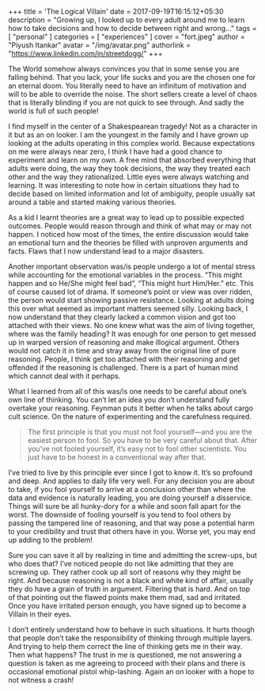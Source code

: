 +++
title = 'The Logical Villain'
date = 2017-09-19T16:15:12+05:30
description = "Growing up, I looked up to every adult around me to learn how to take decisions and how to decide between right and wrong..."
tags = [
    "personal"
]
categories = [
    "experiences"
]
cover = "fort.jpeg"
author = "Piyush Itankar"
avatar = "/img/avatar.png"
authorlink =  "https://www.linkedin.com/in/streetdogg/"
+++

The World somehow always convinces you that in some sense you are falling behind. That you lack, your life sucks and you are the chosen one for an eternal doom. You literally need to have an infinitum of motivation and will to be able to override the noise. The short sellers create a level of chaos that is literally blinding if you are not quick to see through. And sadly the world is full of such people!

I find myself in the center of a Shakespearean tragedy! Not as a character in it but as an on looker. I am the youngest in the family and I have grown up looking at the adults operating in this complex world. Because expectations on me were always near zero, I think I have had a good chance to experiment and learn on my own. A free mind that absorbed everything that adults were doing, the way they took decisions, the way they treated each other and the way they rationalized. Little eyes were always watching and learning. It was interesting to note how in certain situations they had to decide based on limited information and lot of ambiguity, people usually sat around a table and started making various theories.

As a kid I learnt theories are a great way to lead up to possible expected outcomes. People would reason through and think of what may or may not happen. I noticed how most of the times, the entire discussion would take an emotional turn and the theories be filled with unproven arguments and facts. Flaws that I now understand lead to a major disasters.

Another important observation was/is people undergo a lot of mental stress while accounting for the emotional variables in the process. “This might happen and so He/She might feel bad”, “This might hurt Him/Her.” etc. This of course caused lot of drama. If someone’s point or view was over ridden, the person would start showing passive resistance. Looking at adults doing this over what seemed as important matters seemed silly. Looking back, I now understand that they clearly lacked a common vision and got too attached with their views. No one knew what was the aim of living together, where was the family heading?
It was enough for one person to get messed up in warped version of reasoning and make illogical argument. Others would not catch it in time and stray away from the original line of pure reasoning. People, I think get too attached with their reasoning and get offended if the reasoning is challenged. There is a part of human mind which cannot deal with it perhaps.

What I learned from all of this was/is one needs to be careful about one’s own line of thinking. You can’t let an idea you don’t understand fully overtake your reasoning. Feynman puts it better when he talks about cargo cult science. On the nature of experimenting and the carefulness required.

> The first principle is that you must not fool yourself—and you are the easiest person to fool. So you have to be very careful about that. After you’ve not fooled yourself, it’s easy not to fool other scientists. You just have to be honest in a conventional way after that.

I’ve tried to live by this principle ever since I got to know it. It’s so profound and deep. And applies to daily life very well. For any decision you are about to take, if you fool yourself to arrive at a conclusion other than where the data and evidence is naturally leading, you are doing yourself a disservice. Things will sure be all hunky-dory for a while and soon fall apart for the worst. The downside of fooling yourself is you tend to fool others by passing the tampered line of reasoning, and that way pose a potential harm to your credibility and trust that others have in you. Worse yet, you may end up adding to the problem!

Sure you can save it all by realizing in time and admitting the screw-ups, but who does that? I’ve noticed people do not like admitting that they are screwing up. They rather cook up all sort of reasons why they might be right. And because reasoning is not a black and white kind of affair, usually they do have a grain of truth in argument. Filtering that is hard. And on top of that pointing out the flawed points make them mad, sad and irritated. Once you have irritated person enough, you have signed up to become a Villain in their eyes.

I don’t entirely understand how to behave in such situations. It hurts though that people don’t take the responsibility of thinking through multiple layers. And trying to help them correct the line of thinking gets me in their way. Then what happens? The trust in me is questioned, me not answering a question is taken as me agreeing to proceed with their plans and there is occasional emotional pistol whip-lashing.
Again an on looker with a hope to not witness a crash!
